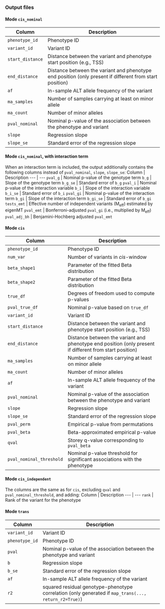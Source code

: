 ### Output files
#### Mode `cis_nominal`
Column | Description
--- | ---
`phenotype_id` | Phenotype ID
`variant_id` | Variant ID
`start_distance` | Distance between the variant and phenotype start position (e.g., TSS)
`end_distance` | Distance between the variant and phenotype end position (only present if different from start position)
`af` | In-sample ALT allele frequency of the variant
`ma_samples` | Number of samples carrying at least on minor allele
`ma_count` | Number of minor alleles
`pval_nominal` | Nominal p-value of the association between the phenotype and variant
`slope` | Regression slope
`slope_se` | Standard error of the regression slope

#### Mode `cis_nominal`, with interaction term
When an interaction term is included, the output additionally contains the following columns instead of `pval_nominal`, `slope`, `slope_se`:
Column | Description
--- | ---
`pval_g` | Nominal p-value of the genotype term
`b_g` | Slope of the genotype term
`b_g_se` | Standard error of `b_g`
`pval_i` | Nominal p-value of the interaction variable
`b_i` | Slope of the interaction variable
`b_i_se` | Standard error of `b_i`
`pval_gi` | Nominal p-value of the interaction term
`b_gi` | Slope of the interaction term
`b_gi_se` | Standard error of `b_gi`
`tests_emt` | Effective number of independent variants (M<sub>eff</sub>) estimated by eigenMT
`pval_emt` | Bonferroni-adjusted `pval_gi` (i.e., multiplied by M<sub>eff</sub>)
`pval_adj_bh` | Benjamini-Hochberg adjusted `pval_emt`

#### Mode `cis`
Column | Description
--- | ---
`phenotype_id` | Phenotype ID
`num_var` | Number of variants in *cis*-window
`beta_shape1` | Parameter of the fitted Beta distribution
`beta_shape2` | Parameter of the fitted Beta distribution
`true_df` | Degrees of freedom used to compute p-values
`pval_true_df` | Nominal p-value based on `true_df`
`variant_id` | Variant ID
`start_distance` | Distance between the variant and phenotype start position (e.g., TSS)
`end_distance` | Distance between the variant and phenotype end position (only present if different from start position)
`ma_samples` | Number of samples carrying at least on minor allele
`ma_count` | Number of minor alleles
`af` | In-sample ALT allele frequency of the variant
`pval_nominal` | Nominal p-value of the association between the phenotype and variant
`slope` | Regression slope
`slope_se` | Standard error of the regression slope
`pval_perm` | Empirical p-value from permutations
`pval_beta` | Beta-approximated empirical p-value
`qval` | Storey q-value corresponding to `pval_beta`
`pval_nominal_threshold` | Nominal p-value threshold for significant associations with the phenotype

#### Mode `cis_independent`
The columns are the same as for `cis`, excluding `qval` and `pval_nominal_threshold`, and adding:
Column | Description
--- | ---
`rank` | Rank of the variant for the phenotype

#### Mode `trans`
Column | Description
--- | ---
`variant_id` | Variant ID
`phenotype_id` | Phenotype ID
`pval` | Nominal p-value of the association between the phenotype and variant
`b` | Regression slope
`b_se` | Standard error of the regression slope
`af` | In-sample ALT allele frequency of the variant
`r2` | squared residual genotype-phenotype correlation (only generated if `map_trans(..., return_r2=True)`)
